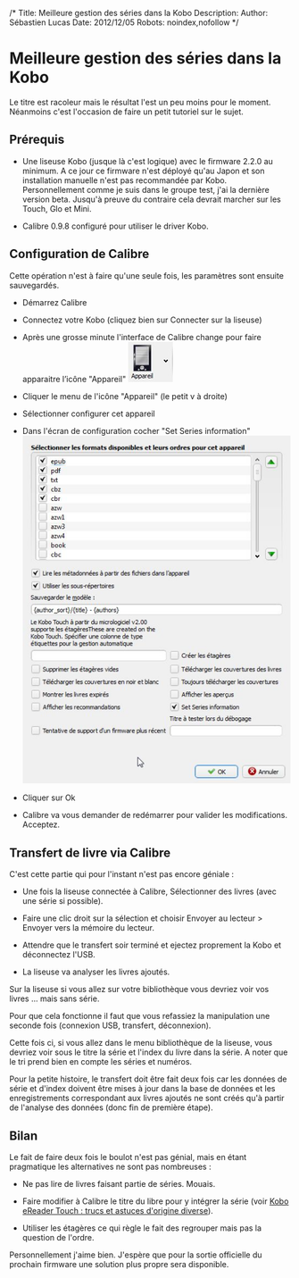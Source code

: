 /*
Title: Meilleure gestion des séries dans la Kobo
Description: 
Author: Sébastien Lucas
Date: 2012/12/05
Robots: noindex,nofollow
*/
# Meilleure gestion des séries dans la Kobo

Le titre est racoleur mais le résultat l'est un peu moins pour le moment. Néanmoins c'est l'occasion de faire un petit tutoriel sur le sujet.

## Prérequis

*	Une liseuse Kobo (jusque là c'est logique) avec le firmware 2.2.0 au minimum. A ce jour ce firmware n'est déployé qu'au Japon et son installation manuelle n'est pas recommandée par Kobo. Personnellement comme je suis dans le groupe test, j'ai la dernière version beta. Jusqu'à preuve du contraire cela devrait marcher sur les Touch, Glo et Mini.

*	Calibre 0.9.8 configuré pour utiliser le driver Kobo.

## Configuration de Calibre

Cette opération n'est à faire qu'une seule fois, les paramètres sont ensuite sauvegardés.


*	Démarrez Calibre

*	Connectez votre Kobo (cliquez bien sur Connecter sur la liseuse)

*	Après une grosse minute l'interface de Calibre change pour faire apparaitre l’icône "Appareil"
![Image](/blog/calibre_appareil.jpg)

*	Cliquer le menu de l'icône "Appareil" (le petit v à droite)

*	Sélectionner configurer cet appareil

*	Dans l'écran de configuration cocher "Set Series information"
![Image](/blog/calibre_kobo_config.jpg)

*	Cliquer sur Ok

*	Calibre va vous demander de redémarrer pour valider les modifications. Acceptez.

## Transfert de livre via Calibre

C'est cette partie qui pour l'instant n'est pas encore géniale :

*	Une fois la liseuse connectée à Calibre, Sélectionner des livres (avec une série si possible).

*	Faire une clic droit sur la sélection et choisir Envoyer au lecteur > Envoyer vers la mémoire du lecteur.

*	Attendre que le transfert soir terminé et ejectez proprement la Kobo et déconnectez l'USB.

*	La liseuse va analyser les livres ajoutés. 

Sur la liseuse si vous allez sur votre bibliothèque vous devriez voir vos livres ... mais sans série. 
  
Pour que cela fonctionne il faut que vous refassiez la manipulation une seconde fois (connexion USB, transfert, déconnexion).

Cette fois ci, si vous allez dans le menu bibliothèque de la liseuse, vous devriez voir sous le titre la série et l'index du livre dans la série. A noter que le tri prend bien en compte les séries et numéros.

Pour la petite histoire, le transfert doit être fait deux fois car les données de série et d'index doivent être mises à jour dans la base de données et les enregistrements correspondant aux livres ajoutés ne sont créés qu'à partir de l'analyse des données (donc fin de première étape).
##  Bilan

Le fait de faire deux fois le boulot n'est pas génial, mais en étant pragmatique les alternatives ne sont pas nombreuses :

*	Ne pas lire de livres faisant partie de séries. Mouais.

*	Faire modifier à Calibre le titre du libre pour y intégrer la série (voir [Kobo eReader Touch : trucs et astuces d'origine diverse](blog/kobo-ereader-touch-5)).

*	Utiliser les étagères ce qui règle le fait des regrouper mais pas la question de l'ordre.

Personnellement j'aime bien. J'espère que pour la sortie officielle du prochain firmware une solution plus propre sera disponible. 
